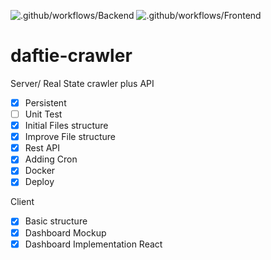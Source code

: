 ![.github/workflows/Backend](https://github.com/garciasa/daftie-crawler/workflows/.github/workflows/backend.yml/badge.svg)
![.github/workflows/Frontend](https://github.com/garciasa/daftie-crawler/workflows/.github/workflows/frontend.yml/badge.svg)
# daftie-crawler

Server/
Real State crawler plus API

- [x] Persistent
- [ ] Unit Test
- [x] Initial Files structure
- [x] Improve File structure
- [x] Rest API
- [x] Adding Cron
- [x] Docker
- [x] Deploy

Client

- [x] Basic structure
- [x] Dashboard Mockup
- [x] Dashboard Implementation React
